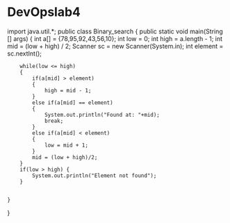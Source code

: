 # DevOpslab4
import java.util.*;
public class Binary_search {
	public static void main(String [] args)
	{
		int a[] = {78,95,92,43,56,10};
		int low = 0;
		int high = a.length - 1;
		int mid = (low + high) / 2;
		Scanner sc = new Scanner(System.in);
		int element = sc.nextInt();
		
		while(low <= high)
		{
			if(a[mid] > element)
			{
				high = mid - 1;
			}
			else if(a[mid] == element)
			{
				System.out.println("Found at: "+mid);
				break;
			}
			else if(a[mid] < element)
			{
				low = mid + 1;
			}
			mid = (low + high)/2;
		}
		if(low > high) {
			System.out.println("Element not found");
		}
		
		
	}

}
